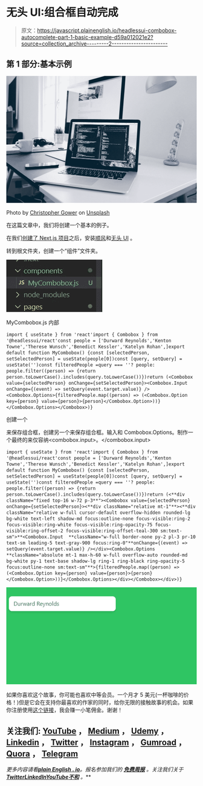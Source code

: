 # 无头 UI:组合框自动完成

> 原文：<https://javascript.plainenglish.io/headlessui-combobox-autocomplete-part-1-basic-example-d59a012021e2?source=collection_archive---------2----------------------->

## 第 1 部分:基本示例

![](img/96065947d8430a0290eebde1ea34f90e.png)

Photo by [Christopher Gower](https://unsplash.com/@cgower?utm_source=medium&utm_medium=referral) on [Unsplash](https://unsplash.com?utm_source=medium&utm_medium=referral)

在这篇文章中，我们将创建一个基本的例子。

在我们[创建了 Next.js 项目](https://nextjs.org/docs/getting-started)之后，安装[顺风](https://tailwindcss.com/docs/guides/nextjs)和[无头 UI](https://headlessui.dev/react/combobox) 。

转到根文件夹，创建一个“组件”文件夹。

![](img/b8d671cfd5c1748742b0fae717852411.png)

MyCombobox.js 内部

```
import { useState } from 'react'import { Combobox } from '@headlessui/react'const people = ['Durward Reynolds','Kenton Towne','Therese Wunsch','Benedict Kessler','Katelyn Rohan',]export default function MyCombobox() {const [selectedPerson, setSelectedPerson] = useState(people[0])const [query, setQuery] = useState('')const filteredPeople =query === ''? people: people.filter((person) => {return person.toLowerCase().includes(query.toLowerCase())})return (<Combobox value={selectedPerson} onChange={setSelectedPerson}><Combobox.Input onChange={(event) => setQuery(event.target.value)} /><Combobox.Options>{filteredPeople.map((person) => (<Combobox.Option key={person} value={person}>{person}</Combobox.Option>))}</Combobox.Options></Combobox>)}
```

创建一个

来保存组合框，创建另一个来保存组合框。输入和 Combobox.Options。制作一个最终的来仅容纳<combobox.input>。</combobox.input>

```
import { useState } from 'react'import { Combobox } from '@headlessui/react'const people = ['Durward Reynolds','Kenton Towne','Therese Wunsch','Benedict Kessler','Katelyn Rohan',]export default function MyCombobox() {const [selectedPerson, setSelectedPerson] = useState(people[0])const [query, setQuery] = useState('')const filteredPeople =query === ''? people: people.filter((person) => {return person.toLowerCase().includes(query.toLowerCase())})return (<**div className="fixed top-16 w-72 p-3**"><Combobox value={selectedPerson} onChange={setSelectedPerson}><**div className="relative mt-1"**><**div className="relative w-full cursor-default overflow-hidden rounded-lg bg-white text-left shadow-md focus:outline-none focus-visible:ring-2 focus-visible:ring-white focus-visible:ring-opacity-75 focus-visible:ring-offset-2 focus-visible:ring-offset-teal-300 sm:text-sm">**<Combobox.Input  **className="w-full border-none py-2 pl-3 pr-10 text-sm leading-5 text-gray-900 focus:ring-0"**onChange={(event) => setQuery(event.target.value)} /></div><Combobox.Options  **className="absolute mt-1 max-h-60 w-full overflow-auto rounded-md bg-white py-1 text-base shadow-lg ring-1 ring-black ring-opacity-5 focus:outline-none sm:text-sm"**>{filteredPeople.map((person) => (<Combobox.Option key={person} value={person}>{person}</Combobox.Option>))}</Combobox.Options></div></Combobox></div>)}
```

![](img/144d75e0d0a7ef971448c728f9936836.png)

如果你喜欢这个故事，你可能也喜欢中等会员。一个月才 5 美元(一杯咖啡的价格！)但是它会在支持你最喜欢的作家的同时，给你无限的接触故事的机会。如果你注册使用[这个链接](https://ckmobile.medium.com/membership)，我会赚一小笔佣金。谢谢！

## 关注我们: [YouTube](https://www.youtube.com/channel/UCu4-4FnutvSHVo9WHvq80Ww?sub_confirmation=1) ， [Medium](https://ckmobile.medium.com/) ， [Udemy](https://www.udemy.com/user/cyruschan2/) ， [Linkedin](https://www.linkedin.com/company/ckmobi/) ， [Twitter](https://twitter.com/ckmobilejavasc1) ， [Instagram](https://www.instagram.com/ckmobile8050) ， [Gumroad](https://app.gumroad.com/ckmobile) ， [Quora](https://ckmobile.quora.com/) ， [Telegram](https://t.me/ckmobi)

*更多内容请看*[***plain English . io***](https://plainenglish.io/)*。报名参加我们的* [***免费周报***](http://newsletter.plainenglish.io/) *。关注我们关于*[***Twitter***](https://twitter.com/inPlainEngHQ)[***LinkedIn***](https://www.linkedin.com/company/inplainenglish/)*[***YouTube***](https://www.youtube.com/channel/UCtipWUghju290NWcn8jhyAw)*[***不和***](https://discord.gg/GtDtUAvyhW) *。***